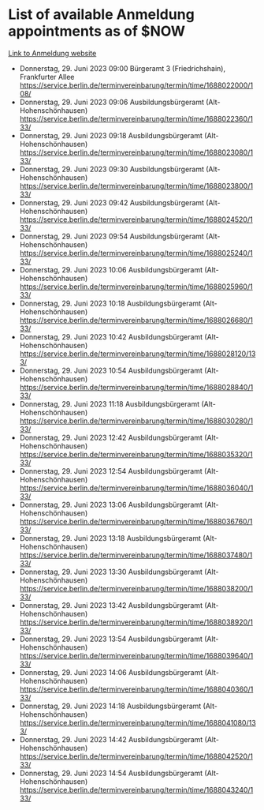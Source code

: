 # List of available Anmeldung appointments as of $NOW
[Link to Anmeldung website](https://service.berlin.de/terminvereinbarung/termin/tag.php?termin=1&anliegen[]=120686&dienstleisterlist=122210,122217,327316,122219,327312,122227,327314,122231,327346,122243,327348,122254,122252,329742,122260,329745,122262,329748,122271,327278,122273,327274,122277,327276,330436,122280,327294,122282,327290,122284,327292,122291,327270,122285,327266,122286,327264,122296,327268,150230,329760,122297,327286,122294,327284,122312,329763,122314,329775,122304,327330,122311,327334,122309,327332,317869,122281,327352,122279,329772,122283,122276,327324,122274,327326,122267,329766,122246,327318,122251,327320,122257,327322,122208,327298,122226,327300&herkunft=http%3A%2F%2Fservice.berlin.de%2Fdienstleistung%2F120686%2F)
- Donnerstag, 29. Juni 2023 09:00 Bürgeramt 3 (Friedrichshain), Frankfurter Allee https://service.berlin.de/terminvereinbarung/termin/time/1688022000/108/
- Donnerstag, 29. Juni 2023 09:06 Ausbildungsbürgeramt (Alt- Hohenschönhausen) https://service.berlin.de/terminvereinbarung/termin/time/1688022360/133/
- Donnerstag, 29. Juni 2023 09:18 Ausbildungsbürgeramt (Alt- Hohenschönhausen) https://service.berlin.de/terminvereinbarung/termin/time/1688023080/133/
- Donnerstag, 29. Juni 2023 09:30 Ausbildungsbürgeramt (Alt- Hohenschönhausen) https://service.berlin.de/terminvereinbarung/termin/time/1688023800/133/
- Donnerstag, 29. Juni 2023 09:42 Ausbildungsbürgeramt (Alt- Hohenschönhausen) https://service.berlin.de/terminvereinbarung/termin/time/1688024520/133/
- Donnerstag, 29. Juni 2023 09:54 Ausbildungsbürgeramt (Alt- Hohenschönhausen) https://service.berlin.de/terminvereinbarung/termin/time/1688025240/133/
- Donnerstag, 29. Juni 2023 10:06 Ausbildungsbürgeramt (Alt- Hohenschönhausen) https://service.berlin.de/terminvereinbarung/termin/time/1688025960/133/
- Donnerstag, 29. Juni 2023 10:18 Ausbildungsbürgeramt (Alt- Hohenschönhausen) https://service.berlin.de/terminvereinbarung/termin/time/1688026680/133/
- Donnerstag, 29. Juni 2023 10:42 Ausbildungsbürgeramt (Alt- Hohenschönhausen) https://service.berlin.de/terminvereinbarung/termin/time/1688028120/133/
- Donnerstag, 29. Juni 2023 10:54 Ausbildungsbürgeramt (Alt- Hohenschönhausen) https://service.berlin.de/terminvereinbarung/termin/time/1688028840/133/
- Donnerstag, 29. Juni 2023 11:18 Ausbildungsbürgeramt (Alt- Hohenschönhausen) https://service.berlin.de/terminvereinbarung/termin/time/1688030280/133/
- Donnerstag, 29. Juni 2023 12:42 Ausbildungsbürgeramt (Alt- Hohenschönhausen) https://service.berlin.de/terminvereinbarung/termin/time/1688035320/133/
- Donnerstag, 29. Juni 2023 12:54 Ausbildungsbürgeramt (Alt- Hohenschönhausen) https://service.berlin.de/terminvereinbarung/termin/time/1688036040/133/
- Donnerstag, 29. Juni 2023 13:06 Ausbildungsbürgeramt (Alt- Hohenschönhausen) https://service.berlin.de/terminvereinbarung/termin/time/1688036760/133/
- Donnerstag, 29. Juni 2023 13:18 Ausbildungsbürgeramt (Alt- Hohenschönhausen) https://service.berlin.de/terminvereinbarung/termin/time/1688037480/133/
- Donnerstag, 29. Juni 2023 13:30 Ausbildungsbürgeramt (Alt- Hohenschönhausen) https://service.berlin.de/terminvereinbarung/termin/time/1688038200/133/
- Donnerstag, 29. Juni 2023 13:42 Ausbildungsbürgeramt (Alt- Hohenschönhausen) https://service.berlin.de/terminvereinbarung/termin/time/1688038920/133/
- Donnerstag, 29. Juni 2023 13:54 Ausbildungsbürgeramt (Alt- Hohenschönhausen) https://service.berlin.de/terminvereinbarung/termin/time/1688039640/133/
- Donnerstag, 29. Juni 2023 14:06 Ausbildungsbürgeramt (Alt- Hohenschönhausen) https://service.berlin.de/terminvereinbarung/termin/time/1688040360/133/
- Donnerstag, 29. Juni 2023 14:18 Ausbildungsbürgeramt (Alt- Hohenschönhausen) https://service.berlin.de/terminvereinbarung/termin/time/1688041080/133/
- Donnerstag, 29. Juni 2023 14:42 Ausbildungsbürgeramt (Alt- Hohenschönhausen) https://service.berlin.de/terminvereinbarung/termin/time/1688042520/133/
- Donnerstag, 29. Juni 2023 14:54 Ausbildungsbürgeramt (Alt- Hohenschönhausen) https://service.berlin.de/terminvereinbarung/termin/time/1688043240/133/

